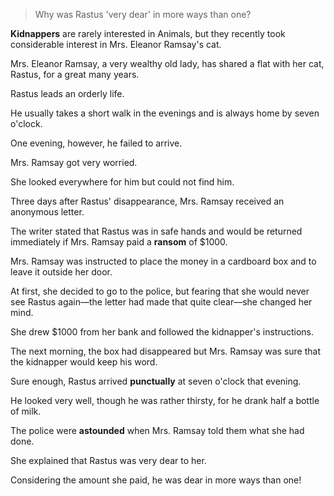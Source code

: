 > Why was Rastus 'very dear' in more ways than one?



**Kidnappers** are rarely interested in Animals, but they recently took considerable interest in Mrs. Eleanor Ramsay's cat.

Mrs. Eleanor Ramsay, a very wealthy old lady, has shared a flat with her cat, Rastus, for a great many years.

Rastus leads an orderly life. 

He usually takes a short walk in the evenings and is always home by seven o'clock. 

One evening, however, he failed to arrive. 

Mrs. Ramsay got very worried. 

She looked everywhere for him but could not find him.





Three days after Rastus' disappearance, Mrs. Ramsay received an anonymous letter. 

The writer stated that Rastus was in safe hands and would be returned immediately if Mrs. Ramsay paid a **ransom** of $1000. 

Mrs. Ramsay was instructed to place the money in a cardboard box and to leave it outside her door. 

At first, she decided to go to the police, but fearing that she would never see Rastus again—the letter had made that quite clear—she changed her mind. 

She drew $1000 from her bank and followed the kidnapper's instructions. 

The next morning, the box had disappeared but Mrs. Ramsay was sure that the kidnapper would keep his word. 

Sure enough, Rastus arrived **punctually** at seven o'clock that evening. 

He looked very well, though he was rather thirsty, for he drank half a bottle of milk. 

The police were **astounded** when Mrs. Ramsay told them what she had done. 

She explained that Rastus was very dear to her. 

Considering the amount she paid, he was dear in more ways than one!